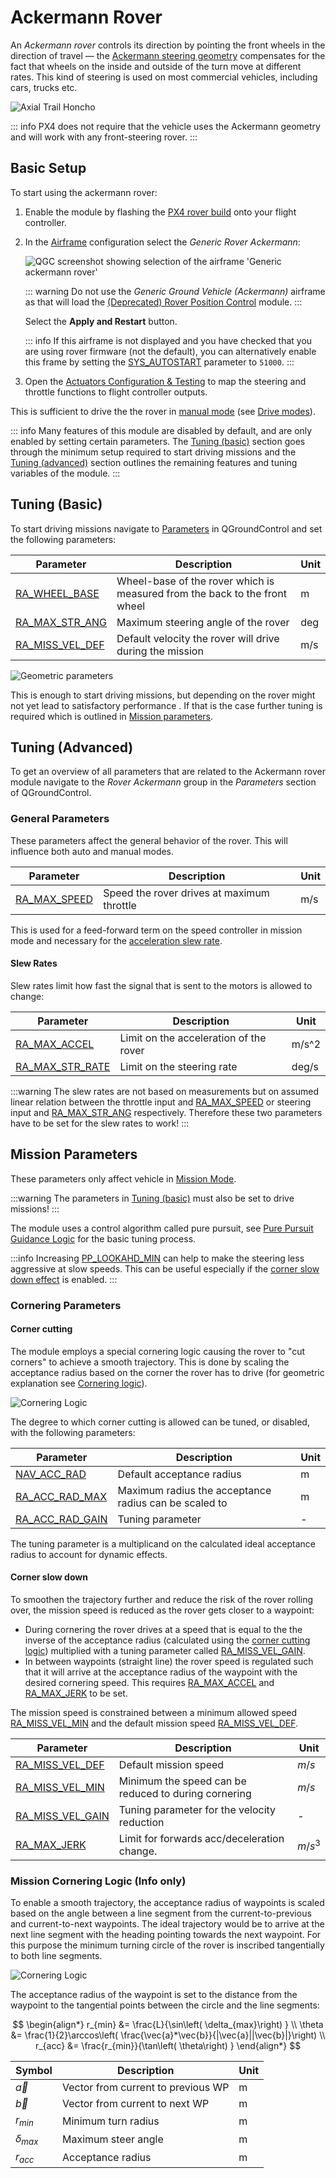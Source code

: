 # Ackermann Rover

<Badge type="tip" text="main (PX4 v1.16+)" /> <Badge type="warning" text="Experimental" />

An _Ackermann rover_ controls its direction by pointing the front wheels in the direction of travel — the [Ackermann steering geometry](https://en.wikipedia.org/wiki/Ackermann_steering_geometry) compensates for the fact that wheels on the inside and outside of the turn move at different rates.
This kind of steering is used on most commercial vehicles, including cars, trucks etc.

![Axial Trail Honcho](../../assets/airframes/rover/rover_ackermann/axial_trail_honcho.png)

::: info
PX4 does not require that the vehicle uses the Ackermann geometry and will work with any front-steering rover.
:::

## Basic Setup

To start using the ackermann rover:

1. Enable the module by flashing the [PX4 rover build](../frames_rover/index.md#flashing-the-rover-build) onto your flight controller.

2. In the [Airframe](../config/airframe.md) configuration select the _Generic Rover Ackermann_:

   ![QGC screenshot showing selection of the airframe 'Generic ackermann rover'](../../assets/config/airframe/airframe_generic_rover_ackermann.png)

   ::: warning
   Do not use the _Generic Ground Vehicle (Ackermann)_ airframe as that will load the [(Deprecated) Rover Position Control](../frames_rover/rover_position_control.md) module.
   :::

   Select the **Apply and Restart** button.

   ::: info
   If this airframe is not displayed and you have checked that you are using rover firmware (not the default), you can alternatively enable this frame by setting the [SYS_AUTOSTART](../advanced_config/parameter_reference.md#SYS_AUTOSTART) parameter to `51000`.
   :::

3. Open the [Actuators Configuration & Testing](../config/actuators.md) to map the steering and throttle functions to flight controller outputs.

This is sufficient to drive the the rover in [manual mode](../flight_modes_rover/index.md#manual-mode) (see [Drive modes](../flight_modes_rover/index.md)).

::: info
Many features of this module are disabled by default, and are only enabled by setting certain parameters.
The [Tuning (basic)](#tuning-basic) section goes through the minimum setup required to start driving missions
and the [Tuning (advanced)](#tuning-advanced) section outlines the remaining features and tuning variables of the module.
:::

## Tuning (Basic)

To start driving missions navigate to [Parameters](../advanced_config/parameters.md) in QGroundControl and set the following parameters:

| Parameter                                                                                                | Description                                                                | Unit |
| -------------------------------------------------------------------------------------------------------- | -------------------------------------------------------------------------- | ---- |
| <a id="RA_WHEEL_BASE"></a>[RA_WHEEL_BASE](../advanced_config/parameter_reference.md#RA_WHEEL_BASE)       | Wheel-base of the rover which is measured from the back to the front wheel | m    |
| <a id="RA_MAX_STR_ANG"></a>[RA_MAX_STR_ANG](../advanced_config/parameter_reference.md#RA_MAX_STR_ANG)    | Maximum steering angle of the rover                                        | deg  |
| <a id="RA_MISS_VEL_DEF"></a>[RA_MISS_VEL_DEF](../advanced_config/parameter_reference.md#RA_MISS_VEL_DEF) | Default velocity the rover will drive during the mission                   | m/s  |

![Geometric parameters](../../assets/airframes/rover/rover_ackermann/geometric_parameters.png)

This is enough to start driving missions, but depending on the rover might not yet lead to satisfactory performance .
If that is the case further tuning is required which is outlined in [Mission parameters](#mission-parameters).

## Tuning (Advanced)

To get an overview of all parameters that are related to the Ackermann rover module navigate to the _Rover Ackermann_ group in the _Parameters_ section of QGroundControl.

### General Parameters

These parameters affect the general behavior of the rover. This will influence both auto and manual modes.

| Parameter                                                                                       | Description                                | Unit |
| ----------------------------------------------------------------------------------------------- | ------------------------------------------ | ---- |
| <a id="RA_MAX_SPEED"></a>[RA_MAX_SPEED](../advanced_config/parameter_reference.md#RA_MAX_SPEED) | Speed the rover drives at maximum throttle | m/s  |

This is used for a feed-forward term on the speed controller in mission mode and necessary for the [acceleration slew rate](#slew-rates).

#### Slew Rates

Slew rates limit how fast the signal that is sent to the motors is allowed to change:

| Parameter                                                                                                | Description                            | Unit  |
| -------------------------------------------------------------------------------------------------------- | -------------------------------------- | ----- |
| <a id="RA_MAX_ACCEL"></a>[RA_MAX_ACCEL](../advanced_config/parameter_reference.md#RA_MAX_ACCEL)          | Limit on the acceleration of the rover | m/s^2 |
| <a id="RA_MAX_STR_RATE"></a>[RA_MAX_STR_RATE](../advanced_config/parameter_reference.md#RA_MAX_STR_RATE) | Limit on the steering rate             | deg/s |

:::warning
The slew rates are not based on measurements but on assumed linear relation between the throttle input and [RA_MAX_SPEED](#RA_MAX_SPEED) or steering input and [RA_MAX_STR_ANG](#RA_MAX_STR_ANG) respectively.
Therefore these two parameters have to be set for the slew rates to work!
:::

## Mission Parameters

These parameters only affect vehicle in [Mission Mode](../flight_modes_rover/index.md#mission-mode).

:::warning
The parameters in [Tuning (basic)](#tuning-basic) must also be set to drive missions!
:::

The module uses a control algorithm called pure pursuit, see [Pure Pursuit Guidance Logic](../flight_modes_rover/index.md#pure-pursuit-guidance-logic) for the basic tuning process.

:::info
Increasing [PP_LOOKAHD_MIN](../advanced_config/parameter_reference.md#PP_LOOKAHD_MIN) can help to make the steering less aggressive at slow speeds.
This can be useful especially if the [corner slow down effect](#corner-slow-down) is enabled.
:::

### Cornering Parameters

#### Corner cutting

The module employs a special cornering logic causing the rover to "cut corners" to achieve a smooth trajectory.
This is done by scaling the acceptance radius based on the corner the rover has to drive (for geometric explanation see [Cornering logic](#extra-cornering-logic)).

![Cornering Logic](../../assets/airframes/rover/rover_ackermann/cornering_comparison.png)

The degree to which corner cutting is allowed can be tuned, or disabled, with the following parameters:

| Parameter                                                                                                | Description                                           | Unit |
| -------------------------------------------------------------------------------------------------------- | ----------------------------------------------------- | ---- |
| <a id="NAV_ACC_RAD"></a>[NAV_ACC_RAD](../advanced_config/parameter_reference.md#NAV_ACC_RAD)             | Default acceptance radius                             | m    |
| <a id="RA_ACC_RAD_MAX"></a>[RA_ACC_RAD_MAX](../advanced_config/parameter_reference.md#RA_ACC_RAD_MAX)    | Maximum radius the acceptance radius can be scaled to | m    |
| <a id="RA_ACC_RAD_GAIN"></a>[RA_ACC_RAD_GAIN](../advanced_config/parameter_reference.md#RA_ACC_RAD_GAIN) | Tuning parameter                                      | -    |

The tuning parameter is a multiplicand on the calculated ideal acceptance radius to account for dynamic effects.

#### Corner slow down

To smoothen the trajectory further and reduce the risk of the rover rolling over, the mission speed is reduced as the rover gets closer to a waypoint:

- During cornering the rover drives at a speed that is equal to the the inverse of the acceptance radius (calculated using the [corner cutting logic](#corner-cutting)) multiplied with a tuning parameter called [RA_MISS_VEL_GAIN](#RA_MISS_VEL_GAIN).
- In between waypoints (straight line) the rover speed is regulated such that it will arrive at the acceptance radius of the waypoint with the desired cornering speed.
  This requires [RA_MAX_ACCEL](#RA_MAX_ACCEL) and [RA_MAX_JERK](#RA_MAX_JERK) to be set.

The mission speed is constrained between a minimum allowed speed [RA_MISS_VEL_MIN](#RA_MISS_VEL_MIN) and the default mission speed [RA_MISS_VEL_DEF](#RA_MISS_VEL_DEF).

| Parameter                                                                                                   | Description                                          | Unit    |
| ----------------------------------------------------------------------------------------------------------- | ---------------------------------------------------- | ------- |
| <a id="RA_MISS_VEL_DEF"></a>[RA_MISS_VEL_DEF](../advanced_config/parameter_reference.md#RA_MISS_VEL_DEF)    | Default mission speed                                | $m/s$   |
| <a id="RA_MISS_VEL_MIN"></a>[RA_MISS_VEL_MIN](../advanced_config/parameter_reference.md#RA_MISS_VEL_MIN)    | Minimum the speed can be reduced to during cornering | $m/s$   |
| <a id="RA_MISS_VEL_GAIN"></a>[RA_MISS_VEL_GAIN](../advanced_config/parameter_reference.md#RA_MISS_VEL_GAIN) | Tuning parameter for the velocity reduction          | -       |
| <a id="RA_MAX_JERK"></a>[RA_MAX_JERK](../advanced_config/parameter_reference.md#RA_MAX_JERK)                | Limit for forwards acc/deceleration change.          | $m/s^3$ |

### Mission Cornering Logic (Info only)

To enable a smooth trajectory, the acceptance radius of waypoints is scaled based on the angle between a line segment from the current-to-previous and current-to-next waypoints.
The ideal trajectory would be to arrive at the next line segment with the heading pointing towards the next waypoint.
For this purpose the minimum turning circle of the rover is inscribed tangentially to both line segments.

![Cornering Logic](../../assets/airframes/rover/rover_ackermann/cornering_logic.png)

The acceptance radius of the waypoint is set to the distance from the waypoint to the tangential points between the circle and the line segments:

$$
\begin{align*}
r_{min} &= \frac{L}{\sin\left( \delta_{max}\right) } \\
\theta  &= \frac{1}{2}\arccos\left( \frac{\vec{a}*\vec{b}}{|\vec{a}||\vec{b}|}\right) \\
r_{acc} &= \frac{r_{min}}{\tan\left( \theta\right) }
\end{align*}
$$

| Symbol         | Description                        | Unit |
| -------------- | ---------------------------------- | ---- |
| $\vec{a}$      | Vector from current to previous WP | m    |
| $\vec{b}$      | Vector from current to next WP     | m    |
| $r_{min}$      | Minimum turn radius                | m    |
| $\delta_{max}$ | Maximum steer angle                | m    |
| $r_{acc}$      | Acceptance radius                  | m    |

